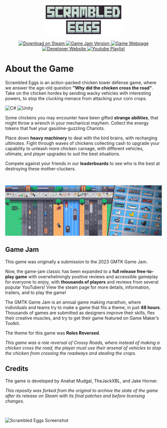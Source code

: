 <p align="center">
    <img src="images/Title.png" alt="Scrambled Eggs Title" width="50%" >
</p>

<p align="center">
    <a href="https://store.steampowered.com/app/2906540/Scrambled_Eggs/">
        <img alt="Download on Steam" src="https://img.shields.io/badge/Play Free-Download on Steam-midnightblue" />
    </a>
    <a href="https://thejackxbl.itch.io/scrambled-eggs/">
        <img alt="Game Jam Version" src="https://img.shields.io/badge/Play Online-Itch.io-indianred" />
    </a>
    <a href="https://www.anahatmudgal.com/games/scrambled-eggs">
        <img alt="Game Webpage" src="https://img.shields.io/badge/Game Webpage-AnahatMudgal.com-orange" />
    </a>
    <a href="https://www.anahatmudgal.com">
        <img alt="Developer Website" src="https://img.shields.io/badge/Developer Website-AnahatMudgal.com-mediumseagreen" />
    </a>
    <a href="https://youtube.com/playlist?list=PL0Ef-yLXMDUbcSpAXa7BU3Hc6FS6A9qkX&si=NjWAXbqnRtgISiE0">
        <img alt="Youtube Playlist" src="https://img.shields.io/badge/Game Playlist-YouTube-crimson" />
    </a>
    <br />    
</p>

# About the Game

Scrambled Eggs is an action-packed chicken tower defense game, where we answer the age-old question **"Why did the chicken cross the road"**. Take on the chicken hordes by sending wacky vehicles with interesting powers, to stop the clucking menace from attacking your corn crops.

![C#](https://img.shields.io/badge/-C%23-05122A?style=flat-square&logo=C-Sharp&color=2a2e34)
![Unity](https://img.shields.io/badge/-Unity-05122A?style=flat-square&logo=Unity&color=2a2e34)

Some chickens you may encounter have been gifted **strange abilities**, that might throw a wrench in your mechanical mayhem. Collect the energy tokens that fuel your gasoline-guzzling Chariots.

Place down **heavy machinery** to deal with the bird brains, with recharging _ultimates_. Fight through waves of chickens collecting cash to upgrade your capability to unleash more chicken carnage, with different vehicles, ultimate, and player upgrades to suit the best situations.

Compete against your friends in our **leaderboards** to see who is the best at destroying these mother-cluckers.

<br />

![Banner Image](images/LibraryHero.png)

## Game Jam

This game was originally a submission to the 2023 GMTK Game Jam.

Now, the game-jam classic has been expanded to a **full release free-to-play game** with overwhelmingly positive reviews and accessible gameplay for everyone to enjoy, with **thousands of players** and reviews from several popular YouTubers! View the steam page for more details, information, trailers, and to play the game!

The GMTK Game Jam is an annual game making marathon, where individuals and teams try to make a game that fits a theme, in just **48 hours**. Thousands of games are submitted as designers improve their skills, flex their creative muscles, and try to get their game featured on Game Maker’s Toolkit.

The theme for this game was **Roles Reversed**.

_This game was a role reversal of Crossy Roads, where instead of making a chicken cross the road, the player must use their arsenal of vehicles to stop the chicken from crossing the roadways and stealing the crops._

## Credits

The game is developed by Anahat Mudgal, TheJackXBL, and Jake Horner.

_This reposity was forked from the original to archive the state of the game after its release on Steam with its final patches and before licensing changes._

<br />

![Scrambled Eggs Screenshot](https://shared.fastly.steamstatic.com/store_item_assets/steam/apps/2906540/ss_c3771e8359bfa168739d622423694c69f4994cde.600x338.jpg?t=1723148311)
